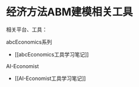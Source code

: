 # 经济方法ABM建模相关工具


相关平台、工具：

abcEconomics系列
- [[abcEconomics工具学习笔记]]


AI-Economist
- [[AI-Economist工具学习笔记]]
